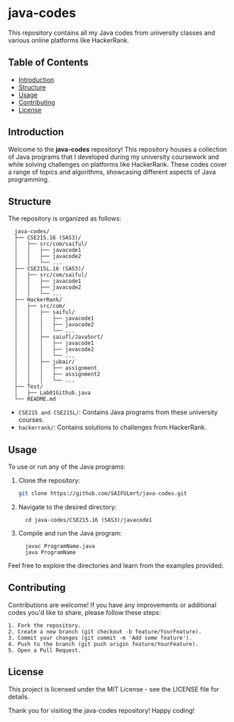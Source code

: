 # java-codes

This repository contains all my Java codes from university classes and various online platforms like HackerRank.

## Table of Contents

- [Introduction](#introduction)
- [Structure](#structure)
- [Usage](#usage)
- [Contributing](#contributing)
- [License](#license)

## Introduction

Welcome to the **java-codes** repository! This repository houses a collection of Java programs that I developed during my university coursework and while solving challenges on platforms like HackerRank. These codes cover a range of topics and algorithms, showcasing different aspects of Java programming.

## Structure

The repository is organized as follows:

      java-codes/
      ├── CSE215.16 (SAS3)/
      │   ├── src/com/saiful/
      │   │   ├── javacode1
      │   │   ├── javacode2
      │   │   └── ...
      ├── CSE215L.16 (SAS3)/
      │   ├── src/com/saiful/
      │   │   ├── javacode1
      │   │   ├── javacode2
      │   │   └── ...
      ├── HackerRank/
      │   ├── src/com/
      │   │   ├── saiful/
      │   │   │   ├── javacode1
      │   │   │   ├── javacode2
      │   │   │   └── ...
      │   │   ├── saiufl/JavaSort/
      │   │   │   ├── javacode1
      │   │   │   ├── javacode2
      │   │   │   └── ...
      │   │   ├── jubair/
      │   │   │   ├── assignment
      │   │   │   ├── assignment2
      │   │   │   └── ...
      ├── Test/
      │   ├── Lab01Github.java
      └── README.md

- `CSE215 and CSE215L/`: Contains Java programs from these university courses.
- `hackerrank/`: Contains solutions to challenges from HackerRank.

## Usage

To use or run any of the Java programs:

1. Clone the repository:

   ```sh
   git clone https://github.com/SAIFULmrt/java-codes.git

2. Navigate to the desired directory:

         cd java-codes/CSE215.16 (SAS3)/javacode1

3. Compile and run the Java program:

         javac ProgramName.java
         java ProgramName

Feel free to explore the directories and learn from the examples provided.

## Contributing

Contributions are welcome! If you have any improvements or additional codes you'd like to share, please follow these steps:

    1. Fork the repository.
    2. Create a new branch (git checkout -b feature/YourFeature).
    3. Commit your changes (git commit -m 'Add some feature').
    4. Push to the branch (git push origin feature/YourFeature).
    5. Open a Pull Request.


## License

This project is licensed under the MIT License - see the LICENSE file for details.

Thank you for visiting the java-codes repository! Happy coding!
